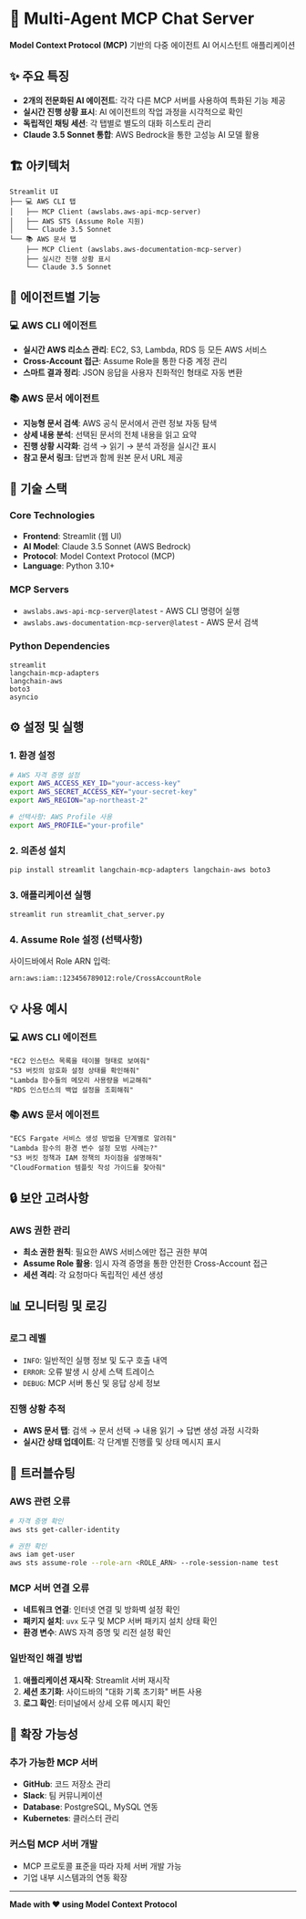 # 🤖 Multi-Agent MCP Chat Server

**Model Context Protocol (MCP)** 기반의 다중 에이전트 AI 어시스턴트 애플리케이션

## ✨ 주요 특징

- **2개의 전문화된 AI 에이전트**: 각각 다른 MCP 서버를 사용하여 특화된 기능 제공
- **실시간 진행 상황 표시**: AI 에이전트의 작업 과정을 시각적으로 확인
- **독립적인 채팅 세션**: 각 탭별로 별도의 대화 히스토리 관리
- **Claude 3.5 Sonnet 통합**: AWS Bedrock을 통한 고성능 AI 모델 활용

## 🏗️ 아키텍처

```
Streamlit UI
├── 💻 AWS CLI 탭
│   ├── MCP Client (awslabs.aws-api-mcp-server)
│   ├── AWS STS (Assume Role 지원)
│   └── Claude 3.5 Sonnet
└── 📚 AWS 문서 탭
    ├── MCP Client (awslabs.aws-documentation-mcp-server)
    ├── 실시간 진행 상황 표시
    └── Claude 3.5 Sonnet
```

## 🎯 에이전트별 기능

### 💻 AWS CLI 에이전트
- **실시간 AWS 리소스 관리**: EC2, S3, Lambda, RDS 등 모든 AWS 서비스
- **Cross-Account 접근**: Assume Role을 통한 다중 계정 관리
- **스마트 결과 정리**: JSON 응답을 사용자 친화적인 형태로 자동 변환

### 📚 AWS 문서 에이전트
- **지능형 문서 검색**: AWS 공식 문서에서 관련 정보 자동 탐색
- **상세 내용 분석**: 선택된 문서의 전체 내용을 읽고 요약
- **진행 상황 시각화**: 검색 → 읽기 → 분석 과정을 실시간 표시
- **참고 문서 링크**: 답변과 함께 원본 문서 URL 제공



## 🔧 기술 스택

### Core Technologies
- **Frontend**: Streamlit (웹 UI)
- **AI Model**: Claude 3.5 Sonnet (AWS Bedrock)
- **Protocol**: Model Context Protocol (MCP)
- **Language**: Python 3.10+

### MCP Servers
- `awslabs.aws-api-mcp-server@latest` - AWS CLI 명령어 실행
- `awslabs.aws-documentation-mcp-server@latest` - AWS 문서 검색

### Python Dependencies
```
streamlit
langchain-mcp-adapters
langchain-aws
boto3
asyncio
```

## ⚙️ 설정 및 실행

### 1. 환경 설정
```bash
# AWS 자격 증명 설정
export AWS_ACCESS_KEY_ID="your-access-key"
export AWS_SECRET_ACCESS_KEY="your-secret-key"
export AWS_REGION="ap-northeast-2"

# 선택사항: AWS Profile 사용
export AWS_PROFILE="your-profile"
```

### 2. 의존성 설치
```bash
pip install streamlit langchain-mcp-adapters langchain-aws boto3
```

### 3. 애플리케이션 실행
```bash
streamlit run streamlit_chat_server.py
```

### 4. Assume Role 설정 (선택사항)
사이드바에서 Role ARN 입력:
```
arn:aws:iam::123456789012:role/CrossAccountRole
```

## 💡 사용 예시

### 💻 AWS CLI 에이전트
```
"EC2 인스턴스 목록을 테이블 형태로 보여줘"
"S3 버킷의 암호화 설정 상태를 확인해줘"
"Lambda 함수들의 메모리 사용량을 비교해줘"
"RDS 인스턴스의 백업 설정을 조회해줘"
```

### 📚 AWS 문서 에이전트
```
"ECS Fargate 서비스 생성 방법을 단계별로 알려줘"
"Lambda 함수의 환경 변수 설정 모범 사례는?"
"S3 버킷 정책과 IAM 정책의 차이점을 설명해줘"
"CloudFormation 템플릿 작성 가이드를 찾아줘"
```



## 🔒 보안 고려사항

### AWS 권한 관리
- **최소 권한 원칙**: 필요한 AWS 서비스에만 접근 권한 부여
- **Assume Role 활용**: 임시 자격 증명을 통한 안전한 Cross-Account 접근
- **세션 격리**: 각 요청마다 독립적인 세션 생성



## 📊 모니터링 및 로깅

### 로그 레벨
- `INFO`: 일반적인 실행 정보 및 도구 호출 내역
- `ERROR`: 오류 발생 시 상세 스택 트레이스
- `DEBUG`: MCP 서버 통신 및 응답 상세 정보

### 진행 상황 추적
- **AWS 문서 탭**: 검색 → 문서 선택 → 내용 읽기 → 답변 생성 과정 시각화
- **실시간 상태 업데이트**: 각 단계별 진행률 및 상태 메시지 표시

## 🐛 트러블슈팅

### AWS 관련 오류
```bash
# 자격 증명 확인
aws sts get-caller-identity

# 권한 확인
aws iam get-user
aws sts assume-role --role-arn <ROLE_ARN> --role-session-name test
```

### MCP 서버 연결 오류
- **네트워크 연결**: 인터넷 연결 및 방화벽 설정 확인
- **패키지 설치**: `uvx` 도구 및 MCP 서버 패키지 설치 상태 확인
- **환경 변수**: AWS 자격 증명 및 리전 설정 확인

### 일반적인 해결 방법
1. **애플리케이션 재시작**: Streamlit 서버 재시작
2. **세션 초기화**: 사이드바의 "대화 기록 초기화" 버튼 사용
3. **로그 확인**: 터미널에서 상세 오류 메시지 확인

## 🚀 확장 가능성

### 추가 가능한 MCP 서버
- **GitHub**: 코드 저장소 관리
- **Slack**: 팀 커뮤니케이션
- **Database**: PostgreSQL, MySQL 연동
- **Kubernetes**: 클러스터 관리

### 커스텀 MCP 서버 개발
- MCP 프로토콜 표준을 따라 자체 서버 개발 가능
- 기업 내부 시스템과의 연동 확장

---

**Made with ❤️ using Model Context Protocol**